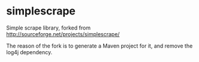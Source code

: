 simplescrape
============

Simple scrape library, forked from http://sourceforge.net/projects/simplescrape/

The reason of the fork is to generate a Maven project for it, and remove the log4j dependency.
